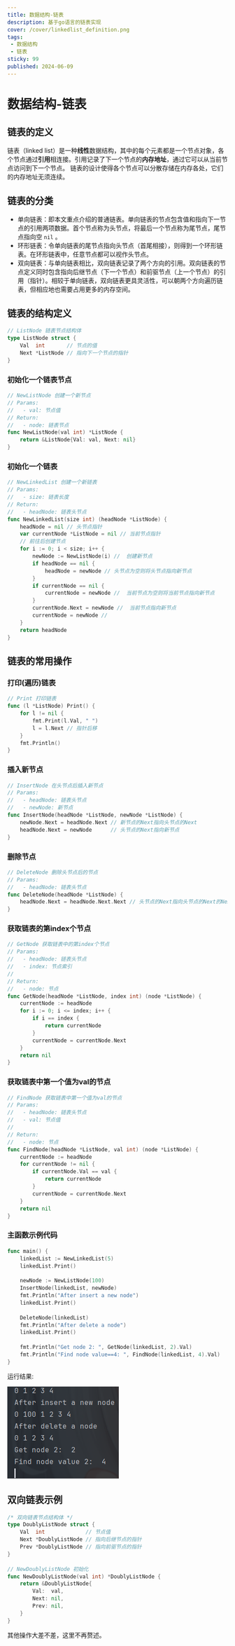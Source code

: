 ```yaml
---
title: 数据结构-链表
description: 基于go语言的链表实现
cover: /cover/linkedlist_definition.png
tags:
 - 数据结构
 - 链表 
sticky: 99
published: 2024-06-09
---
```


# 数据结构-链表

## 链表的定义

链表（linked list）是一种**线性**数据结构，其中的每个元素都是一个节点对象，各个节点通过**引用**相连接。引用记录了下一个节点的**内存地址**，通过它可以从当前节点访问到下一个节点。
链表的设计使得各个节点可以分散存储在内存各处，它们的内存地址无须连续。

## 链表的分类
* 单向链表：即本文重点介绍的普通链表。单向链表的节点包含值和指向下一节点的引用两项数据。首个节点称为头节点，将最后一个节点称为尾节点，尾节点指向空 `nil` 。
* 环形链表：令单向链表的尾节点指向头节点（首尾相接），则得到一个环形链表。在环形链表中，任意节点都可以视作头节点。
* 双向链表：与单向链表相比，双向链表记录了两个方向的引用。双向链表的节点定义同时包含指向后继节点（下一个节点）和前驱节点（上一个节点）的引用（指针）。相较于单向链表，双向链表更具灵活性，可以朝两个方向遍历链表，但相应地也需要占用更多的内存空间。

## 链表的结构定义

```go
// ListNode 链表节点结构体
type ListNode struct {
	Val  int       // 节点的值
	Next *ListNode // 指向下一个节点的指针
}
```

### 初始化一个链表节点

```go
// NewListNode 创建一个新节点
// Params:
//   - val: 节点值
// Return:
//   - node: 链表节点
func NewListNode(val int) *ListNode {
	return &ListNode{Val: val, Next: nil}
}
```

###  初始化一个链表

```go
// NewLinkedList 创建一个新链表
// Params:
//   - size: 链表长度
// Return:
//   - headNode: 链表头节点
func NewLinkedList(size int) (headNode *ListNode) {
	headNode = nil // 头节点指针
	var currentNode *ListNode = nil // 当前节点指针
	// 前往后创建节点
	for i := 0; i < size; i++ {
		newNode := NewListNode(i) //  创建新节点
		if headNode == nil {
			headNode = newNode // 头节点为空则将头节点指向新节点
		}
		if currentNode == nil {
			currentNode = newNode //  当前节点为空则将当前节点指向新节点
		}
		currentNode.Next = newNode //  当前节点指向新节点
		currentNode = newNode // 
	}
	return headNode
}
```

## 链表的常用操作

### 打印(遍历)链表

```go
// Print 打印链表
func (l *ListNode) Print() {
	for l != nil { 
		fmt.Print(l.Val, " ")
		l = l.Next // 指针后移
	}
	fmt.Println()
}
```

### 插入新节点

```go
// InsertNode 在头节点后插入新节点
// Params:
//   - headNode: 链表头节点
//   - newNode: 新节点
func InsertNode(headNode *ListNode, newNode *ListNode) {
	newNode.Next = headNode.Next // 新节点的Next指向头节点的Next
	headNode.Next = newNode      // 头节点的Next指向新节点
}
```

### 删除节点

```go
// DeleteNode 删除头节点后的节点
// Params:
//   - headNode: 链表头节点
func DeleteNode(headNode *ListNode) {
	headNode.Next = headNode.Next.Next // 头节点的Next指向头节点的Next的Next
}
```

### 获取链表的第index个节点

```go
// GetNode 获取链表中的第index个节点
// Params:
//   - headNode: 链表头节点
//   - index: 节点索引
//
// Return:
//   - node: 节点
func GetNode(headNode *ListNode, index int) (node *ListNode) {
	currentNode := headNode
	for i := 0; i <= index; i++ {
		if i == index {
			return currentNode
		}
		currentNode = currentNode.Next
	}
	return nil
}
```

### 获取链表中第一个值为val的节点

```go
// FindNode 获取链表中第一个值为val的节点
// Params:
//   - headNode: 链表头节点
//   - val: 节点值
//
// Return:
//   - node: 节点
func FindNode(headNode *ListNode, val int) (node *ListNode) {
	currentNode := headNode
	for currentNode != nil {
		if currentNode.Val == val {
			return currentNode
		}
		currentNode = currentNode.Next
	}
	return nil
}
```

### 主函数示例代码

```go
func main() {
	linkedList := NewLinkedList(5)
	linkedList.Print()

	newNode := NewListNode(100)
	InsertNode(linkedList, newNode)
	fmt.Println("After insert a new node")
	linkedList.Print()

	DeleteNode(linkedList)
	fmt.Println("After delete a node")
	linkedList.Print()

	fmt.Println("Get node 2: ", GetNode(linkedList, 2).Val)
	fmt.Println("Find node value==4: ", FindNode(linkedList, 4).Val)
}
```

运行结果:

![img.png](image-ddgr.png)


## 双向链表示例

```go
/* 双向链表节点结构体 */
type DoublyListNode struct {
    Val  int             // 节点值
    Next *DoublyListNode // 指向后继节点的指针
    Prev *DoublyListNode // 指向前驱节点的指针
}

// NewDoublyListNode 初始化
func NewDoublyListNode(val int) *DoublyListNode {
    return &DoublyListNode{
        Val:  val,
        Next: nil,
        Prev: nil,
    }
}
```

其他操作大差不差，这里不再赘述。
